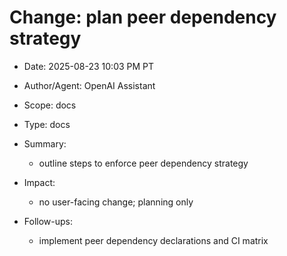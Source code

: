 # Change: plan peer dependency strategy

- Date: 2025-08-23 10:03 PM PT
- Author/Agent: OpenAI Assistant
- Scope: docs
- Type: docs
- Summary:
  - outline steps to enforce peer dependency strategy

- Impact:
  - no user-facing change; planning only

- Follow-ups:
  - implement peer dependency declarations and CI matrix
